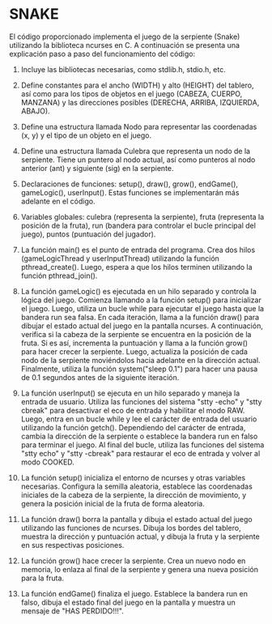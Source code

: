 # SNAKE

El código proporcionado implementa el juego de la serpiente (Snake) utilizando la biblioteca ncurses en C. A continuación se presenta una explicación paso a paso del funcionamiento del código:

1. Incluye las bibliotecas necesarias, como stdlib.h, stdio.h, etc.

2. Define constantes para el ancho (WIDTH) y alto (HEIGHT) del tablero, así como para los tipos de objetos en el juego (CABEZA, CUERPO, MANZANA) y las direcciones posibles (DERECHA, ARRIBA, IZQUIERDA, ABAJO).

3. Define una estructura llamada Nodo para representar las coordenadas (x, y) y el tipo de un objeto en el juego.

4. Define una estructura llamada Culebra que representa un nodo de la serpiente. Tiene un puntero al nodo actual, así como punteros al nodo anterior (ant) y siguiente (sig) en la serpiente.

5. Declaraciones de funciones: setup(), draw(), grow(), endGame(), gameLogic(), userInput(). Estas funciones se implementarán más adelante en el código.

6. Variables globales: culebra (representa la serpiente), fruta (representa la posición de la fruta), run (bandera para controlar el bucle principal del juego), puntos (puntuación del jugador).

7. La función main() es el punto de entrada del programa. Crea dos hilos (gameLogicThread y userInputThread) utilizando la función pthread_create(). Luego, espera a que los hilos terminen utilizando la función pthread_join().

8. La función gameLogic() es ejecutada en un hilo separado y controla la lógica del juego. Comienza llamando a la función setup() para inicializar el juego. Luego, utiliza un bucle while para ejecutar el juego hasta que la bandera run sea falsa. En cada iteración, llama a la función draw() para dibujar el estado actual del juego en la pantalla ncurses. A continuación, verifica si la cabeza de la serpiente se encuentra en la posición de la fruta. Si es así, incrementa la puntuación y llama a la función grow() para hacer crecer la serpiente. Luego, actualiza la posición de cada nodo de la serpiente moviéndolos hacia adelante en la dirección actual. Finalmente, utiliza la función system("sleep 0.1") para hacer una pausa de 0.1 segundos antes de la siguiente iteración.
  
9. La función userInput() se ejecuta en un hilo separado y maneja la entrada de usuario. Utiliza las funciones del sistema "stty -echo" y "stty cbreak" para desactivar el eco de entrada y habilitar el modo RAW. Luego, entra en un bucle while y lee el carácter de entrada del usuario utilizando la función getch(). Dependiendo del carácter de entrada, cambia la dirección de la serpiente o establece la bandera run en falso para terminar el juego. Al final del bucle, utiliza las funciones del sistema "stty echo" y "stty -cbreak" para restaurar el eco de entrada y volver al modo COOKED.

10. La función setup() inicializa el entorno de ncurses y otras variables necesarias. Configura la semilla aleatoria, establece las coordenadas iniciales de la cabeza de la serpiente, la dirección de movimiento, y genera la posición inicial de la fruta de forma aleatoria.

11. La función draw() borra la pantalla y dibuja el estado actual del juego utilizando las funciones de ncurses. Dibuja los bordes del tablero, muestra la dirección y puntuación actual, y dibuja la fruta y la serpiente en sus respectivas posiciones.

12. La función grow() hace crecer la serpiente. Crea un nuevo nodo en memoria, lo enlaza al final de la serpiente y genera una nueva posición para la fruta.

13. La función endGame() finaliza el juego. Establece la bandera run en falso, dibuja el estado final del juego en la pantalla y muestra un mensaje de "HAS PERDIDO!!!".